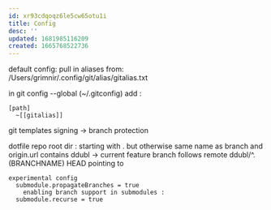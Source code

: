 ```yaml
---
id: xr93cdqoqz6le5cw65otu1i
title: Config
desc: ''
updated: 1681985116209
created: 1665768522736
---
```


default config:
pull in aliases from:
/Users/grimnir/.config/git/alias/gitalias.txt

in git config --global (~/.gitconfig)
add :
```gitconfig
[path]
  ~[[gitalias]]
```

git templates signing
-> branch protection


dotfile repo
  root dir : starting with .
    but otherwise same name as branch
    and origin.url contains ddubl
    -> current feature branch follows remote ddubl/^.(BRANCHNAME)
    HEAD pointing to

    experimental config
      submodule.propagateBranches = true
        enabling branch support in submodules :
      submodule.recurse = true